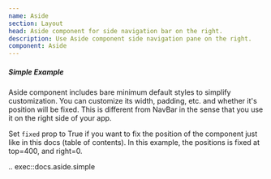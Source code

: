 ```yaml
---
name: Aside
section: Layout
head: Aside component for side navigation bar on the right.
description: Use Aside component side navigation pane on the right.
component: Aside
---
```


##### Simple Example

Aside component includes bare minimum default styles to simplify customization. You can customize its width, padding,
etc. and whether it's position will be fixed. This is different from NavBar in the sense that you use it on the right side of your app.

Set `fixed` prop to True if you want to fix the position of the component just like in this docs (table of contents). In this example, the positions is fixed at top=400, and right=0.

.. exec::docs.aside.simple
